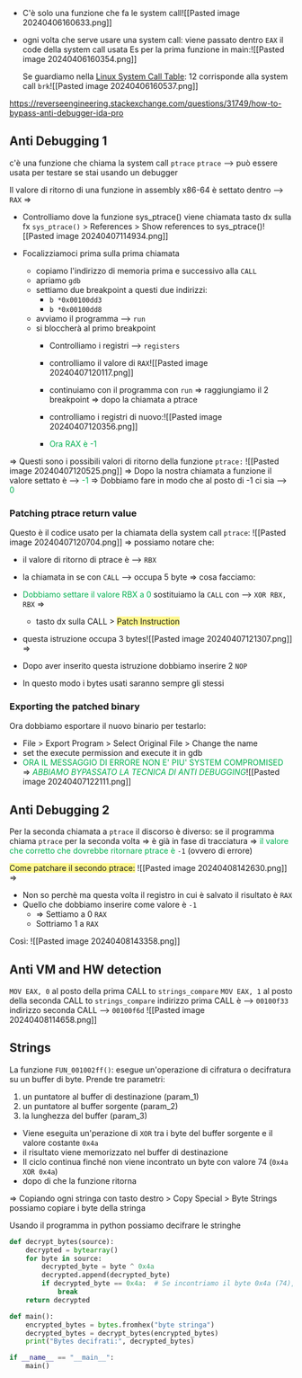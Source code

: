 - C'è solo una funzione che fa le system call![[Pasted image 20240406160633.png]]
- ogni volta che serve usare una system call:
  viene passato dentro `EAX` il code della system call usata
	Es per la prima funzione in main:![[Pasted image 20240406160354.png]]

	Se guardiamo nella  [Linux System Call Table](https://chromium.googlesource.com/chromiumos/docs/+/master/constants/syscalls.md#linux-system-call-table):
	12 corrisponde alla system call `brk`![[Pasted image 20240406160537.png]]


https://reverseengineering.stackexchange.com/questions/31749/how-to-bypass-anti-debugger-ida-pro


## Anti Debugging 1
c'è una funzione che chiama la system call `ptrace`
`ptrace` -->   può essere usata per testare se stai usando un debugger

Il valore di ritorno di una funzione in assembly x86-64 è settato dentro -->  `RAX`
=>
- Controlliamo dove la funzione sys_ptrace() viene chiamata
  tasto dx sulla fx `sys_ptrace()` > References > Show references to sys_ptrace()![[Pasted image 20240407114934.png]]

- Focalizziamoci prima sulla prima chiamata
	- copiamo l'indirizzo di memoria prima e successivo alla `CALL`
	- apriamo `gdb`
	- settiamo due breakpoint a questi due indirizzi:
		- `b *0x00100dd3`
		- `b *0x00100dd8` 
	- avviamo il programma -->  `run`
	- si bloccherà al primo breakpoint
		- Controlliamo i registri -->  `registers`
		- controlliamo il valore di `RAX`![[Pasted image 20240407120117.png]]
		- continuiamo con il programma con `run`      =>  raggiungiamo il 2 breakpoint
		  =>
		  dopo la chiamata a ptrace
		- controlliamo i registri di nuovo:![[Pasted image 20240407120356.png]]
		  
		- <span style="color:#00b050">Ora RAX è -1</span>

=>
Questi sono i possibili valori di ritorno della funzione `ptrace:`
![[Pasted image 20240407120525.png]]
=>
Dopo la nostra chiamata a funzione il valore settato è -->  <span style="color:#00b050">-1</span> 
=>
Dobbiamo fare in modo che al posto di -1 ci sia -->  <span style="color:#00b050">0</span>

### Patching ptrace return value
Questo è il codice usato per la chiamata della system call `ptrace`:
![[Pasted image 20240407120704.png]]
=>
possiamo notare che:
- il valore di ritorno di ptrace è -->  `RBX`  
- la chiamata in se con `CALL` -->  occupa 5 byte
=>
cosa facciamo:
- <span style="color:#00b050">Dobbiamo settare il valore RBX a 0</span>
  sostituiamo la `CALL` con -->  `XOR RBX, RBX`
  =>
	- tasto dx sulla CALL > <span style="background:#fff88f">Patch Instruction</span> 
- questa istruzione occupa 3 bytes![[Pasted image 20240407121307.png]]
  =>
- Dopo aver inserito questa istruzione dobbiamo inserire 2 `NOP`

- In questo modo i bytes usati saranno sempre gli stessi

### Exporting the patched binary
Ora dobbiamo esportare il nuovo binario per testarlo:
- File > Export Program > Select Original File > Change the name
- set the execute permission and execute it in gdb
- <span style="color:#00b050">ORA IL MESSAGGIO DI ERRORE NON E' PIU' SYSTEM COMPROMISED</span>
  =>
  _<span style="color:#00b050">ABBIAMO BYPASSATO LA TECNICA DI ANTI DEBUGGING</span>_![[Pasted image 20240407122111.png]]

## Anti Debugging 2
Per la seconda chiamata a `ptrace` il discorso è diverso:
se il programma chiama `ptrace` per la seconda volta
=>
è già in fase di tracciatura  =>  <span style="color:#00b050"> il valore che corretto che dovrebbe ritornare ptrace è</span> `-1`
                           (ovvero di errore)
                           
<span style="background:#fff88f"> Come patchare il secondo ptrace:</span>
![[Pasted image 20240408142630.png]]
=>
- Non so perchè ma questa volta il registro in cui è salvato il risultato è `RAX`
- Quello che dobbiamo inserire come valore è `-1`
	- => Settiamo a 0 `RAX`
	- Sottriamo 1 a `RAX`
	  
Così:
![[Pasted image 20240408143358.png]]
## Anti VM and HW detection 

`MOV EAX, 0` al posto della prima CALL to `strings_compare`
`MOV EAX, 1` al posto della seconda CALL to `strings_compare`
indirizzo prima CALL è -->  `00100f33`  
indirizzo seconda CALL -->  `00100f6d`
![[Pasted image 20240408114658.png]]

## Strings
La funzione `FUN_001002ff()`:
esegue un'operazione di cifratura o decifratura su un buffer di byte.
Prende tre parametri: 
1) un puntatore al buffer di destinazione (param_1)
2) un puntatore al buffer sorgente (param_2)
3) la lunghezza del buffer (param_3)

- Viene eseguita un'perazione di `XOR` tra i byte del buffer sorgente e il valore costante `0x4a`
- il risultato viene memorizzato nel buffer di destinazione
- Il ciclo continua finché non viene incontrato un byte con valore 74 (`0x4a XOR 0x4a`)
- dopo di che la funzione ritorna

=>
Copiando ogni stringa con tasto destro > Copy Special > Byte Strings possiamo copiare i byte della stringa

Usando il programma in python possiamo decifrare le stringhe

```python
def decrypt_bytes(source):
    decrypted = bytearray()
    for byte in source:
        decrypted_byte = byte ^ 0x4a
        decrypted.append(decrypted_byte)
        if decrypted_byte == 0x4a:  # Se incontriamo il byte 0x4a (74), termina la decifrazione
            break
    return decrypted

def main():
    encrypted_bytes = bytes.fromhex("byte stringa")
    decrypted_bytes = decrypt_bytes(encrypted_bytes)
    print("Bytes decifrati:", decrypted_bytes)

if __name__ == "__main__":
    main()
```
